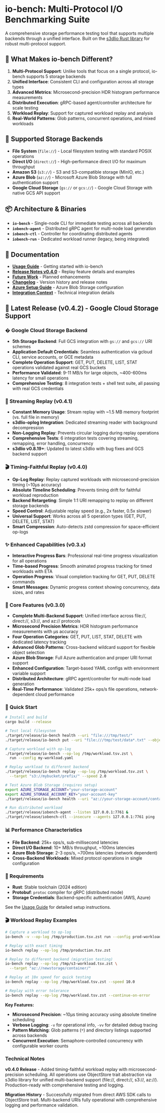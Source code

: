 # io-bench: Multi-Protocol I/O Benchmarking Suite

A comprehensive storage performance testing tool that supports multiple backends through a unified interface. Built on the [s3dlio Rust library](https://github.com/russfellows/s3dlio) for robust multi-protocol support.

## 🚀 What Makes io-bench Different?

1. **Multi-Protocol Support**: Unlike tools that focus on a single protocol, io-bench supports 5 storage backends
2. **Unified Interface**: Consistent CLI and configuration across all storage types  
3. **Advanced Metrics**: Microsecond-precision HDR histogram performance measurements
4. **Distributed Execution**: gRPC-based agent/controller architecture for scale testing
5. **Workload Replay**: Support for captured workload replay and analysis
6. **Real-World Patterns**: Glob patterns, concurrent operations, and mixed workloads

## 🎯 Supported Storage Backends

- **File System** (`file://`) - Local filesystem testing with standard POSIX operations
- **Direct I/O** (`direct://`) - High-performance direct I/O for maximum throughput
- **Amazon S3** (`s3://`) - S3 and S3-compatible storage (MinIO, etc.)
- **Azure Blob** (`az://`) - Microsoft Azure Blob Storage with full authentication support
- **Google Cloud Storage** (`gs://` or `gcs://`) - Google Cloud Storage with native GCS API support

## 📦 Architecture & Binaries

- **`io-bench`** - Single-node CLI for immediate testing across all backends
- **`iobench-agent`** - Distributed gRPC agent for multi-node load generation  
- **`iobench-ctl`** - Controller for coordinating distributed agents
- **`iobench-run`** - Dedicated workload runner (legacy, being integrated)

## 📖 Documentation
- **[Usage Guide](docs/USAGE.md)** - Getting started with io-bench
- **[Release Notes v0.4.0](docs/RELEASE_NOTES_v0.4.0.md)** - Replay feature details and examples
- **[Future Work](docs/REPLAY_FUTURE_WORK.md)** - Planned enhancements
- **[Changelog](docs/CHANGELOG.md)** - Version history and release notes
- **[Azure Setup Guide](docs/AZURE_SETUP.md)** - Azure Blob Storage configuration
- **[Integration Context](docs/INTEGRATION_CONTEXT.md)** - Technical integration details

## 🎊 Latest Release (v0.4.2) - Google Cloud Storage Support

### � Google Cloud Storage Backend
- **5th Storage Backend**: Full GCS integration with `gs://` and `gcs://` URI schemes
- **Application Default Credentials**: Seamless authentication via gcloud CLI, service accounts, or GCE metadata
- **Complete Operation Support**: GET, PUT, DELETE, LIST, STAT operations validated against real GCS buckets
- **Performance Validated**: 9-11 MB/s for large objects, ~400-600ms latency for small operations
- **Comprehensive Testing**: 8 integration tests + shell test suite, all passing with real GCS credentials

### 🌊 Streaming Replay (v0.4.1)
- **Constant Memory Usage**: Stream replay with ~1.5 MB memory footprint (vs. full file in memory)
- **s3dlio-oplog Integration**: Dedicated streaming reader with background decompression
- **Non-Logging Replay**: Prevents circular logging during replay operations
- **Comprehensive Tests**: 6 integration tests covering streaming, remapping, error handling, concurrency
- **s3dlio v0.8.19+**: Updated to latest s3dlio with bug fixes and GCS backend support

### 🎬 Timing-Faithful Replay (v0.4.0)
- **Op-Log Replay**: Replay captured workloads with microsecond-precision timing (~10µs accuracy)
- **Absolute Timeline Scheduling**: Prevents timing drift for faithful workload reproduction
- **Backend Retargeting**: Simple 1:1 URI remapping to replay on different storage backends
- **Speed Control**: Adjustable replay speed (e.g., 2x faster, 0.5x slower)
- **Universal Support**: Works across all 5 operation types (GET, PUT, DELETE, LIST, STAT)
- **Smart Compression**: Auto-detects zstd compression for space-efficient op-logs

### ✨ Enhanced Capabilities (v0.3.x)
- **Interactive Progress Bars**: Professional real-time progress visualization for all operations
- **Time-based Progress**: Smooth animated progress tracking for timed workloads with ETA
- **Operation Progress**: Visual completion tracking for GET, PUT, DELETE commands  
- **Smart Messages**: Dynamic progress context showing concurrency, data sizes, and rates

### 🎯 Core Features (v0.3.0)

- **Complete Multi-Backend Support**: Unified interface across file://, direct://, s3://, and az:// protocols
- **Microsecond Precision Metrics**: HDR histogram performance measurements with µs accuracy
- **Four Operation Categories**: GET, PUT, LIST, STAT, DELETE with dedicated latency tracking
- **Advanced Glob Patterns**: Cross-backend wildcard support for flexible object selection
- **Azure Blob Storage**: Full Azure authentication and proper URI format support
- **Enhanced Configuration**: Target-based YAML configs with environment variable support
- **Distributed Architecture**: gRPC agent/controller for multi-node load generation
- **Real-Time Performance**: Validated 25k+ ops/s file operations, network-dependent cloud performance

### 🚀 Quick Start

```bash
# Install and build
cargo build --release

# Test local filesystem
./target/release/io-bench health --uri "file:///tmp/test/"
./target/release/io-bench put --uri "file:///tmp/test/data*.txt" --object-size 1024 --objects 100

# Capture workload with op-log
./target/release/io-bench --op-log /tmp/workload.tsv.zst \
  run --config my-workload.yaml

# Replay workload to different backend
./target/release/io-bench replay --op-log /tmp/workload.tsv.zst \
  --target "s3://mybucket/prefix/" --speed 2.0

# Test Azure Blob Storage (requires setup)
export AZURE_STORAGE_ACCOUNT="your-storage-account"
export AZURE_STORAGE_ACCOUNT_KEY="your-account-key"
./target/release/io-bench health --uri "az://your-storage-account/container/"

# Run distributed workload
./target/release/iobench-agent --listen 127.0.0.1:7761 &
./target/release/iobench-ctl --insecure --agents 127.0.0.1:7761 ping
```

### 📊 Performance Characteristics

- **File Backend**: 25k+ ops/s, sub-millisecond latencies
- **Direct I/O Backend**: 10+ MB/s throughput, ~100ms latencies  
- **Azure Blob Storage**: 2-3 ops/s, ~700ms latencies (network dependent)
- **Cross-Backend Workloads**: Mixed protocol operations in single configuration

### 🔧 Requirements

- **Rust**: Stable toolchain (2024 edition)
- **Protobuf**: `protoc` compiler for gRPC (distributed mode)
- **Storage Credentials**: Backend-specific authentication (AWS, Azure)

See the [Usage Guide](docs/USAGE.md) for detailed setup instructions.

### 🎬 Workload Replay Examples

```bash
# Capture a workload to op-log
io-bench -v --op-log /tmp/production.tsv.zst run --config prod-workload.yaml

# Replay with exact timing
io-bench replay --op-log /tmp/production.tsv.zst

# Replay to different backend (migration testing)
io-bench replay --op-log /tmp/s3-workload.tsv.zst \
  --target "az://newstorage/container/"

# Replay at 10x speed for quick testing
io-bench replay --op-log /tmp/workload.tsv.zst --speed 10.0

# Replay with error tolerance
io-bench replay --op-log /tmp/workload.tsv.zst --continue-on-error
```

**Key Features:**
- **Microsecond Precision**: ~10µs timing accuracy using absolute timeline scheduling
- **Verbose Logging**: `-v` for operational info, `-vv` for detailed debug tracing
- **Pattern Matching**: Glob patterns (`*`) and directory listings supported across backends
- **Concurrent Execution**: Semaphore-controlled concurrency with configurable worker counts

### Technical Notes

**v0.4.0 Release** - Added timing-faithful workload replay with microsecond-precision scheduling. All operations use ObjectStore trait abstraction via s3dlio library for unified multi-backend support (file://, direct://, s3://, az://). Production-ready with comprehensive testing and logging.

**Migration History** - Successfully migrated from direct AWS SDK calls to ObjectStore trait. Multi-backend URIs fully operational with comprehensive logging and performance validation.


